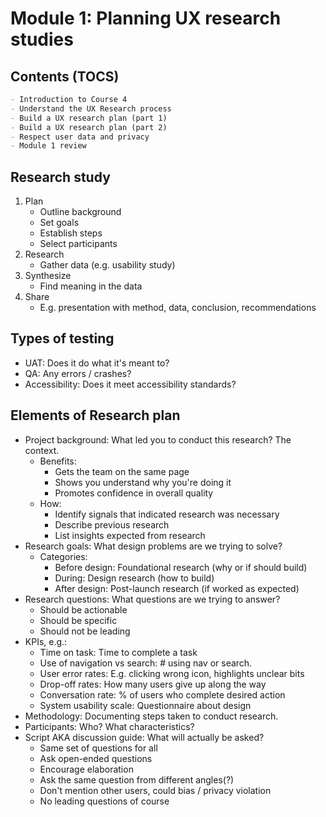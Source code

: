 # Module 1: Planning UX research studies

## Contents (TOCS)

```md
- Introduction to Course 4
- Understand the UX Research process
- Build a UX research plan (part 1)
- Build a UX research plan (part 2)
- Respect user data and privacy
- Module 1 review
```

## Research study

1. Plan
   - Outline background
   - Set goals
   - Establish steps
   - Select participants
2. Research
   - Gather data (e.g. usability study)
3. Synthesize
   - Find meaning in the data
4. Share
   - E.g. presentation with method, data, conclusion, recommendations

## Types of testing

- UAT: Does it do what it's meant to?
- QA: Any errors / crashes?
- Accessibility: Does it meet accessibility standards?

## Elements of Research plan

- Project background: What led you to conduct this research? The context.
  - Benefits:
    - Gets the team on the same page
    - Shows you understand why you're doing it
    - Promotes confidence in overall quality
  - How:
    - Identify signals that indicated research was necessary
    - Describe previous research
    - List insights expected from research
- Research goals: What design problems are we trying to solve?
  - Categories:
    - Before design: Foundational research (why or if should build)
    - During: Design research (how to build)
    - After design: Post-launch research (if worked as expected)
- Research questions: What questions are we trying to answer?
  - Should be actionable
  - Should be specific
  - Should not be leading
- KPIs, e.g.:
  - Time on task: Time to complete a task
  - Use of navigation vs search: # using nav or search.
  - User error rates: E.g. clicking wrong icon, highlights unclear bits
  - Drop-off rates: How many users give up along the way
  - Conversation rate: % of users who complete desired action
  - System usability scale: Questionnaire about design
- Methodology: Documenting steps taken to conduct research.
- Participants: Who? What characteristics?
- Script AKA discussion guide: What will actually be asked?
  - Same set of questions for all
  - Ask open-ended questions
  - Encourage elaboration
  - Ask the same question from different angles(?)
  - Don't mention other users, could bias / privacy violation
  - No leading questions of course
